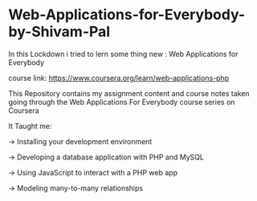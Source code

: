 # Web-Applications-for-Everybody-by-Shivam-Pal
In this Lockdown i tried to lern some thing new : 
Web Applications for Everybody

course link: https://www.coursera.org/learn/web-applications-php

This Repository contains my assignment content and course notes taken going through the Web Applications For Everybody course series on Coursera

It Taught me:

-> Installing your development environment

-> Developing a database application with PHP and MySQL

-> Using JavaScript to interact with a PHP web app

-> Modeling many-to-many relationships 

